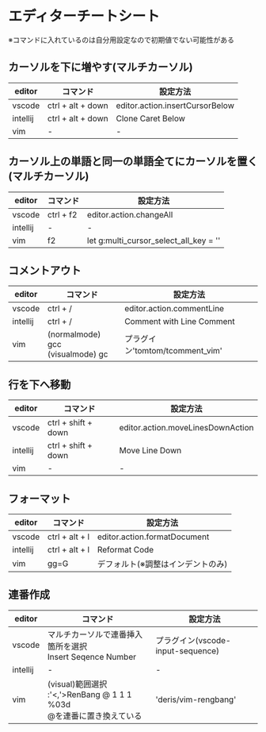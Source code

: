 # エディターチートシート

※コマンドに入れているのは自分用設定なので初期値でない可能性がある

## カーソルを下に増やす(マルチカーソル)

  | editor   | コマンド          | 設定方法                        |
  | -------- | ----------------- | ------------------------------- |
  | vscode   | ctrl + alt + down | editor.action.insertCursorBelow |
  | intellij | ctrl + alt + down | Clone Caret Below               |
  | vim      | -                 | -                               |

## カーソル上の単語と同一の単語全てにカーソルを置く(マルチカーソル)

  | editor   | コマンド          | 設定方法                                        |
  | -------- | ----------------- | ----------------------------------------------- |
  | vscode   | ctrl + f2         | editor.action.changeAll                         |
  | intellij | -                 | -                                               |
  | vim      | f2                | let g:multi_cursor_select_all_key      = '<f2>' |

## コメントアウト

  | editor   | コマンド                              | 設定方法                        |
  | -------- | ------------------------------------- | ------------------------------- |
  | vscode   | ctrl + /                              | editor.action.commentLine       |
  | intellij | ctrl + /                              | Comment with Line Comment       |
  | vim      | (normalmode) gcc <br> (visualmode) gc | プラグイン'tomtom/tcomment_vim' |

## 行を下へ移動

  | editor   | コマンド            | 設定方法                          |
  | -------- | ------------------- | --------------------------------- |
  | vscode   | ctrl + shift + down | editor.action.moveLinesDownAction |
  | intellij | ctrl + shift + down | Move Line Down                    |
  | vim      | -                   | -                                 |

## フォーマット

  | editor   | コマンド            | 設定方法                          |
  | -------- | ------------------- | --------------------------------- |
  | vscode   | ctrl + alt + l      | editor.action.formatDocument      |
  | intellij | ctrl + alt + l      | Reformat Code                     |
  | vim      | gg=G                | デフォルト(※調整はインデントのみ) |

## 連番作成

  | editor   | コマンド                                                                      | 設定方法                          |
  | -------- | ----------------------------------------------------------------------------- | --------------------------------- |
  | vscode   | マルチカーソルで連番挿入箇所を選択 <br> Insert Seqence Number                 | プラグイン(vscode-input-sequence) |
  | intellij | -                                                                             | -                                 |
  | vim      | (visual)範囲選択 <br> :'<,'>RenBang @ 1 1 1 %03d <br> @を連番に置き換えている | 'deris/vim-rengbang'              |
